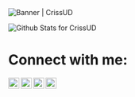 <img alt="Banner | CrissUD" src="https://i.imgur.com/94PNhoZ.gif" />

![Github Stats for CrissUD](https://github-readme-stats.vercel.app/api?username=CrissUD&show_icons=true&hide_border=true&title_color=6CA0FF&icon_color=6CA0FF&bg_color=ffffff)

# Connect with me:
[<img align="left" alt="CrissUD | GMail" width="22px" src="https://i.imgur.com/YQSSJe5.png" />][gmail]

[<img align="left" alt="CrissUD | Facebook" width="22px" src="https://i.imgur.com/8cIERD9.png" />][facebook]

[<img align="left" alt="CrissUD | Youtube" width="22px" src="https://i.imgur.com/8tSdeCe.png" />][youtube]

[<img align="left" alt="CrissUD | Instagram" width="22px" src="https://i.imgur.com/nl4qNj5.png" />][instagram]

[gmail]: cfpatinoc@correo.udistrital.edu.co
[facebook]: https://www.facebook.com/cristian.kema
[youtube]: https://www.youtube.com/user/themetallica096
[instagram]: https://www.instagram.com/cristiankema/

<!--
**CrissUD/CrissUD** is a ✨ _special_ ✨ repository because its `README.md` (this file) appears on your GitHub profile.



Here are some ideas to get you started:

- 🔭 I’m currently working on ...
- 🌱 I’m currently learning ...
- 👯 I’m looking to collaborate on ...
- 🤔 I’m looking for help with ...
- 💬 Ask me about ...
- 📫 How to reach me: ...
- 😄 Pronouns: ...
- ⚡ Fun fact: ...
-->
